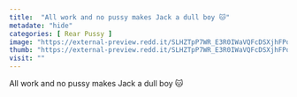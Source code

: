 ```yaml
---
title:  "All work and no pussy makes Jack a dull boy 🐱"
metadate: "hide"
categories: [ Rear Pussy ]
image: "https://external-preview.redd.it/SLHZTpP7WR_E3R0IWaVQFcDSXjhFPo_yZhO6yn60HvI.jpg?auto=webp&s=15a682b29b1452726e1e974dbcb3027380742d5c"
thumb: "https://external-preview.redd.it/SLHZTpP7WR_E3R0IWaVQFcDSXjhFPo_yZhO6yn60HvI.jpg?width=640&crop=smart&auto=webp&s=09e9437178547caa4cc582ddb187288381057ba9"
visit: ""
---
```

All work and no pussy makes Jack a dull boy 🐱
